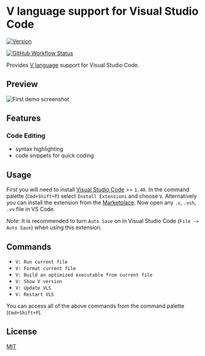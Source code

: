 # V language support for Visual Studio Code

[![Version](https://img.shields.io/visual-studio-marketplace/v/vlanguage.vscode-vlang.svg)](https://marketplace.visualstudio.com/items?itemName=vlanguage.vscode-vlang)

<!-- [![Installs](https://img.shields.io/visual-studio-marketplace/downloads/vlanguage.vscode-vlang.svg)](https://marketplace.visualstudio.com/items?itemName=vlanguage.vscode-vlang) -->

[![GitHub Workflow Status](https://img.shields.io/github/actions/workflow/status/vlang/vscode-vlang/ci.yml?branch=master)](https://github.com/vlang/vscode-vlang/actions/)

Provides [V language](https://vlang.io) support for Visual Studio Code.

## Preview

![First demo screenshot](./images/demo.png)

## Features

### Code Editing

- syntax highlighting
- code snippets for quick coding

## Usage

First you will need to install [Visual Studio Code][vs-code] >= `1.40`.
In the command palette (`Cmd+Shift+P`) select `Install Extensions` and choose `V`.
Alternatively you can install the extension from the [Marketplace][market-ext-link].
Now open any `.v`, `.vsh`, `.vv` file in VS Code.

_Note_: It is recommended to turn `Auto Save` on
in Visual Studio Code (`File -> Auto Save`) when using this extension.

## Commands

- `V: Run current file`
- `V: Format current file`
- `V: Build an optimized executable from current file`
- `V: Show V version`
- `V: Update VLS`
- `V: Restart VLS`

You can access all of the above commands from the command palette (`Cmd+Shift+P`).

## License

[MIT](./LICENSE)

<!-- Links -->

[vs-code]: https://code.visualstudio.com/
[market-ext-link]: https://marketplace.visualstudio.com/items?itemName=vlanguage.vscode-vlang
